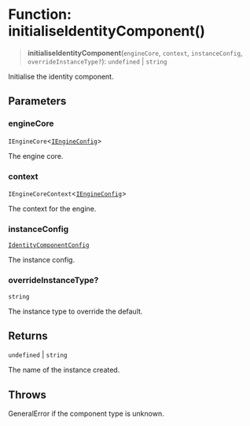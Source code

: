 # Function: initialiseIdentityComponent()

> **initialiseIdentityComponent**(`engineCore`, `context`, `instanceConfig`, `overrideInstanceType?`): `undefined` \| `string`

Initialise the identity component.

## Parameters

### engineCore

`IEngineCore`\<[`IEngineConfig`](../interfaces/IEngineConfig.md)\>

The engine core.

### context

`IEngineCoreContext`\<[`IEngineConfig`](../interfaces/IEngineConfig.md)\>

The context for the engine.

### instanceConfig

[`IdentityComponentConfig`](../type-aliases/IdentityComponentConfig.md)

The instance config.

### overrideInstanceType?

`string`

The instance type to override the default.

## Returns

`undefined` \| `string`

The name of the instance created.

## Throws

GeneralError if the component type is unknown.
